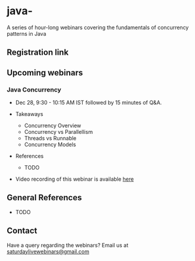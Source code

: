 # java-
A series of hour-long webinars covering the fundamentals of concurrency patterns in Java

## Registration link


## Upcoming webinars
### Java Concurrency
 * Dec 28, 9:30 - 10:15 AM IST followed by 15 minutes of Q&A.
 * Takeaways
     - Concurrency Overview
     - Concurrency vs Parallellism
     - Threads vs Runnable
     - Concurrency Models
     
 * References
    - TODO
 * Video recording of this webinar is available [here](https://www.youtube.com/watch?v=D61O7f4C2HA)

## General References
 - TODO
 
## Contact
Have a query regarding the webinars? Email us at [saturdaylivewebinars@gmail.com](mailto:saturdaylivewebinars@gmail.com)
